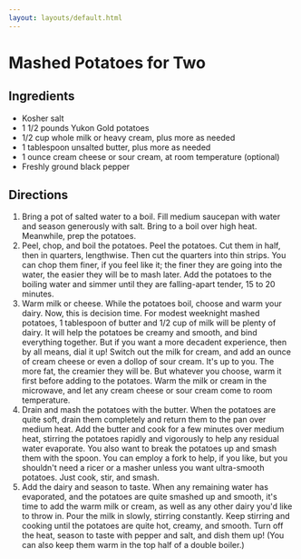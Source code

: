 ```yaml
---
layout: layouts/default.html
---
```


# Mashed Potatoes for Two

## Ingredients

* Kosher salt
* 1 1/2 pounds Yukon Gold potatoes
* 1/2 cup whole milk or heavy cream, plus more as needed
* 1 tablespoon unsalted butter, plus more as needed
* 1 ounce cream cheese or sour cream, at room temperature (optional)
* Freshly ground black pepper

## Directions

1. Bring a pot of salted water to a boil. Fill medium saucepan with water and season generously with salt. Bring to a boil over high heat. Meanwhile, prep the potatoes.
2. Peel, chop, and boil the potatoes. Peel the potatoes. Cut them in half, then in quarters, lengthwise. Then cut the quarters into thin strips. You can chop them finer, if you feel like it; the finer they are going into the water, the easier they will be to mash later. Add the potatoes to the boiling water and simmer until they are falling-apart tender, 15 to 20 minutes.
3. Warm milk or cheese. While the potatoes boil, choose and warm your dairy. Now, this is decision time. For modest weeknight mashed potatoes, 1 tablespoon of butter and 1/2 cup of milk will be plenty of dairy. It will help the potatoes be creamy and smooth, and bind everything together. But if you want a more decadent experience, then by all means, dial it up! Switch out the milk for cream, and add an ounce of cream cheese or even a dollop of sour cream. It's up to you. The more fat, the creamier they will be. But whatever you choose, warm it first before adding to the potatoes. Warm the milk or cream in the microwave, and let any cream cheese or sour cream come to room temperature.
4. Drain and mash the potatoes with the butter. When the potatoes are quite soft, drain them completely and return them to the pan over medium heat. Add the butter and cook for a few minutes over medium heat, stirring the potatoes rapidly and vigorously to help any residual water evaporate. You also want to break the potatoes up and smash them with the spoon. You can employ a fork to help, if you like, but you shouldn't need a ricer or a masher unless you want ultra-smooth potatoes. Just cook, stir, and smash.
5. Add the dairy and season to taste. When any remaining water has evaporated, and the potatoes are quite smashed up and smooth, it's time to add the warm milk or cream, as well as any other dairy you'd like to throw in. Pour the milk in slowly, stirring constantly. Keep stirring and cooking until the potatoes are quite hot, creamy, and smooth. Turn off the heat, season to taste with pepper and salt, and dish them up! (You can also keep them warm in the top half of a double boiler.)
